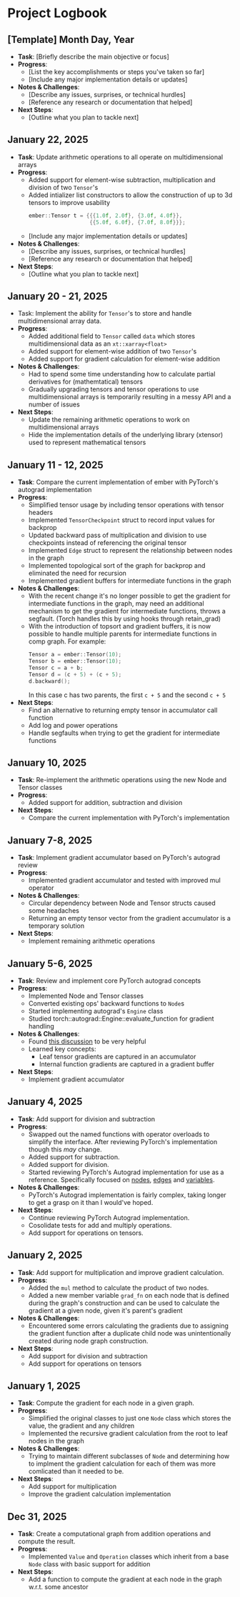 # Project Logbook

## [Template] Month Day, Year
- **Task**: [Briefly describe the main objective or focus]
- **Progress**:  
  - [List the key accomplishments or steps you've taken so far]
  - [Include any major implementation details or updates]
- **Notes & Challenges**:  
  - [Describe any issues, surprises, or technical hurdles]
  - [Reference any research or documentation that helped]
- **Next Steps**:  
  - [Outline what you plan to tackle next]

## January 22, 2025
- **Task**: Update arithmetic operations to all operate on multidimensional arrays
- **Progress**:  
  - Added support for element-wise subtraction, multiplication and division of two `Tensor`'s
  - Added intializer list constructors to allow the construction of up to 3d tensors to improve usability
    ```c++
    ember::Tensor t = {{{1.0f, 2.0f}, {3.0f, 4.0f}},
                       {{5.0f, 6.0f}, {7.0f, 8.0f}}};
    ```
  - [Include any major implementation details or updates]
- **Notes & Challenges**:  
  - [Describe any issues, surprises, or technical hurdles]
  - [Reference any research or documentation that helped]
- **Next Steps**:  
  - [Outline what you plan to tackle next]

## January 20 - 21, 2025
- Task: Implement the ability for `Tensor`'s to store and handle multidimensional array data.
- **Progress**:  
  - Added additional field to `Tensor` called `data` which stores multidimensional data as an `xt::xarray<float>`
  - Added support for element-wise addition of two `Tensor`'s
  - Added support for gradient calculation for element-wise addition 
- **Notes & Challenges**:  
  - Had to spend some time understanding how to calculate partial derivatives for (mathemtatical) tensors 
  - Gradually upgrading tensors and tensor operations to use multidimensional arrays is temporarily resulting in a messy API and a number of issues 
- **Next Steps**:  
  - Update the remaining arithmetic operations to work on multidimensional arrays
  - Hide the implementation details of the underlying library (xtensor) used to represent mathematical tensors

## January 11 - 12, 2025
- **Task**: Compare the current implementation of ember with PyTorch's autograd implementation
- **Progress**:  
  - Simplified tensor usage by including tensor operations with tensor headers
  - Implemented `TensorCheckpoint` struct to record input values for backprop
  - Updated backward pass of multiplication and division to use checkpoints instead of referencing the original tensor 
  - Implemented `Edge` struct to represent the relationship between nodes in the graph
  - Implemented topological sort of the graph for backprop and eliminated the need for recursion
  - Implemented gradient buffers for intermediate functions in the graph
- **Notes & Challenges**: 
  - With the recent change it's no longer possible to get the gradient for intermediate functions in the graph, may need an additional mechanism to get the gradient for intermediate functions, throws a segfault. (Torch handles this by using hooks through retain_grad)
  - With the introduction of topsort and gradient buffers, it is now possible to handle multiple parents for intermediate functions in comp graph. For example:
    ```c++
    Tensor a = ember::Tensor(10);
    Tensor b = ember::Tensor(10);
    Tensor c = a + b;
    Tensor d = (c + 5) + (c + 5);
    d.backward();
    ```
    In this case c has two parents, the first `c + 5` and the second `c + 5`
- **Next Steps**:  
  - Find an alternative to returning empty tensor in accumulator call function 
  - Add log and power operations 
  - Handle segfaults when trying to get the gradient for intermediate functions

## January 10, 2025
- **Task**: Re-implement the arithmetic operations using the new Node and Tensor classes
- **Progress**:  
  - Added support for addition, subtraction and division
- **Next Steps**:  
  - Compare the current implementation with PyTorch's implementation

## January 7-8, 2025
- **Task**: Implement gradient accumulator based on PyTorch's autograd review
- **Progress**:  
  - Implemented gradient accumulator and tested with improved mul operator
- **Notes & Challenges**: 
  - Circular dependency between Node and Tensor structs caused some headaches
  - Returning an empty tensor vector from the gradient accumulator is a temporary solution
- **Next Steps**:  
  - Implement remaining arithmetic operations

## January 5-6, 2025
- **Task**: Review and implement core PyTorch autograd concepts
- **Progress**:  
  - Implemented Node and Tensor classes
  - Converted existing ops' backward functions to `Node`s
  - Started implementing autograd's `Engine` class
  - Studied torch::autograd::Engine::evaluate_function for gradient handling
- **Notes & Challenges**: 
  - Found [this discussion](https://dev-discuss.pytorch.org/t/how-to-read-the-autograd-codebase/383?utm_source=chatgpt.com) to be very helpful
  - Learned key concepts:
    - Leaf tensor gradients are captured in an accumulator
    - Internal function gradients are captured in a gradient buffer
- **Next Steps**:  
  - Implement gradient accumulator

## January 4, 2025
- **Task**: Add support for division and subtraction 
- **Progress**:  
  - Swapped out the named functions with operator overloads to simplify the interface. After reviewing PyTorch's implementation though this _may_ change.
  - Added support for subtraction.
  - Added support for division.
  - Started reviewing PyTorch's Autograd implementation for use as a reference. Specifically focused on [nodes](https://github.com/pytorch/pytorch/blob/main/torch/csrc/autograd/function.cpp), [edges](https://github.com/pytorch/pytorch/blob/main/torch/csrc/autograd/edge.h) and [variables](https://github.com/pytorch/pytorch/blob/main/torch/csrc/autograd/variable.cpp).
- **Notes & Challenges**: 
  - PyTorch's Autograd implementation is fairly complex, taking longer to get a grasp on it than I would've hoped.
- **Next Steps**:  
  - Continue reviewing PyTorch Autograd implementation.
  - Cosolidate tests for add and multiply operations.
  - Add support for operations on tensors.

## January 2, 2025
- **Task**: Add support for multiplication and improve gradient calculation.
- **Progress**:  
  - Added the `mul` method to calculate the product of two nodes.
  - Added a new member variable `grad_fn` on each node that is defined during the graph's construction and can be used to calculate the gradient at a given node, given it's parent's gradient
- **Notes & Challenges**:  
  - Encountered some errors calculating the gradients due to assigning the gradient function after a duplicate child node was unintentionally created during node graph construction.
- **Next Steps**:  
  - Add support for division and subtraction 
  - Add support for operations on tensors

## January 1, 2025
- **Task**: Compute the gradient for each node in a given graph.
- **Progress**:  
  - Simplified the original classes to just one `Node` class which stores the value, the gradient and any children
  - Implemented the recursive gradient calculation from the root to leaf nodes in the graph
- **Notes & Challenges**:  
  - Trying to maintain different subclasses of `Node` and determining how to implment the gradient calculation for each of them was more comlicated than it needed to be.
- **Next Steps**:  
  - Add support for multiplication 
  - Improve the gradient calculation implementation

## Dec 31, 2025
- **Task**: Create a computational graph from addition operations and compute the result.
- **Progress**:  
  - Implemented `Value` and `Operation` classes which inherit from a base `Node` class with basic support for addition 
- **Next Steps**:  
  - Add a function to compute the gradient at each node in the graph w.r.t. some ancestor
